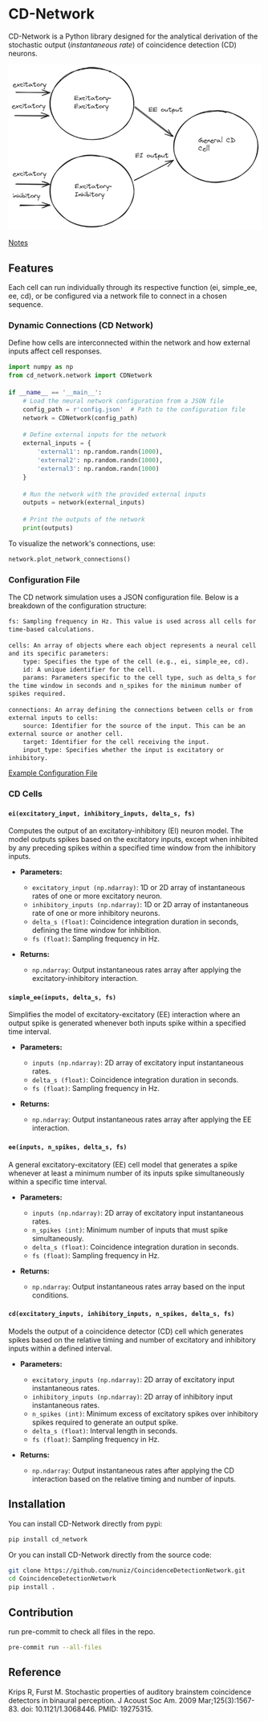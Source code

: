 # CD-Network

CD-Network is a Python library designed for the analytical derivation of the stochastic output (*instantaneous rate*) of coincidence detection 
(CD) neurons.

![cd_scheme](cd.png)

[Notes](notes.pdf)

## Features

Each cell can run individually through its respective function (ei, simple_ee, ee, cd), or be configured via a network
file to connect in a chosen sequence.

### Dynamic Connections (CD Network)

Define how cells are interconnected within the network and how external inputs affect cell
responses.

```python
import numpy as np
from cd_network.network import CDNetwork

if __name__ == '__main__':
    # Load the neural network configuration from a JSON file
    config_path = r'config.json'  # Path to the configuration file
    network = CDNetwork(config_path)

    # Define external inputs for the network
    external_inputs = {
        'external1': np.random.randn(1000),
        'external2': np.random.randn(1000),
        'external3': np.random.randn(1000)
    }

    # Run the network with the provided external inputs
    outputs = network(external_inputs)

    # Print the outputs of the network
    print(outputs)

```

To visualize the network's connections, use:
```python
network.plot_network_connections()
```

### Configuration File

The CD network simulation uses a JSON configuration file. Below is a breakdown of the configuration structure:

    fs: Sampling frequency in Hz. This value is used across all cells for time-based calculations.

    cells: An array of objects where each object represents a neural cell and its specific parameters:
        type: Specifies the type of the cell (e.g., ei, simple_ee, cd).
        id: A unique identifier for the cell.
        params: Parameters specific to the cell type, such as delta_s for the time window in seconds and n_spikes for the minimum number of spikes required.

    connections: An array defining the connections between cells or from external inputs to cells:
        source: Identifier for the source of the input. This can be an external source or another cell.
        target: Identifier for the cell receiving the input.
        input_type: Specifies whether the input is excitatory or inhibitory.

[Example Configuration File](example_notebooks/config.json)

### CD Cells

#### `ei(excitatory_input, inhibitory_inputs, delta_s, fs)`

Computes the output of an excitatory-inhibitory (EI) neuron model.
The model outputs spikes based on the excitatory inputs, except when inhibited by any preceding spikes within a
specified time window from the inhibitory inputs.

- **Parameters:**
    - `excitatory_input (np.ndarray)`: 1D or 2D array of instantaneous rates of one or more excitatory neuron.
    - `inhibitory_inputs (np.ndarray)`: 1D or 2D array of instantaneous rate of one or more inhibitory neurons.
    - `delta_s (float)`: Coincidence integration duration in seconds, defining the time window for inhibition.
    - `fs (float)`: Sampling frequency in Hz.

- **Returns:**
    - `np.ndarray`: Output instantaneous rates array after applying the excitatory-inhibitory interaction.

#### `simple_ee(inputs, delta_s, fs)`

Simplifies the model of excitatory-excitatory (EE) interaction where an output spike is generated whenever both inputs
spike within a specified time interval.

- **Parameters:**
    - `inputs (np.ndarray)`: 2D array of excitatory input instantaneous rates.
    - `delta_s (float)`: Coincidence integration duration in seconds.
    - `fs (float)`: Sampling frequency in Hz.

- **Returns:**
    - `np.ndarray`: Output instantaneous rates array after applying the EE interaction.

#### `ee(inputs, n_spikes, delta_s, fs)`

A general excitatory-excitatory (EE) cell model that generates a spike whenever at least a minimum number of its inputs
spike simultaneously within a specific time interval.

- **Parameters:**
    - `inputs (np.ndarray)`: 2D array of excitatory input instantaneous rates.
    - `n_spikes (int)`: Minimum number of inputs that must spike simultaneously.
    - `delta_s (float)`: Coincidence integration duration in seconds.
    - `fs (float)`: Sampling frequency in Hz.

- **Returns:**
    - `np.ndarray`: Output instantaneous rates array based on the input conditions.

#### `cd(excitatory_inputs, inhibitory_inputs, n_spikes, delta_s, fs)`

Models the output of a coincidence detector (CD) cell which generates spikes based on the relative timing and number of
excitatory and inhibitory inputs within a defined interval.

- **Parameters:**
    - `excitatory_inputs (np.ndarray)`: 2D array of excitatory input instantaneous rates.
    - `inhibitory_inputs (np.ndarray)`: 2D array of inhibitory input instantaneous rates.
    - `n_spikes (int)`: Minimum excess of excitatory spikes over inhibitory spikes required to generate an output spike.
    - `delta_s (float)`: Interval length in seconds.
    - `fs (float)`: Sampling frequency in Hz.

- **Returns:**
    - `np.ndarray`: Output instantaneous rates after applying the CD interaction based on the relative timing and number of
      inputs.

## Installation

You can install CD-Network directly from pypi:

```bash
pip install cd_network
```

Or you can install CD-Network directly from the source code:

```bash
git clone https://github.com/nuniz/CoincidenceDetectionNetwork.git
cd CoincidenceDetectionNetwork
pip install .
```

## Contribution

run pre-commit to check all files in the repo.

```bash 
pre-commit run --all-files
```

## Reference

Krips R, Furst M. Stochastic properties of auditory brainstem coincidence detectors in binaural perception.
J Acoust Soc Am. 2009 Mar;125(3):1567-83. doi: 10.1121/1.3068446. PMID: 19275315.
